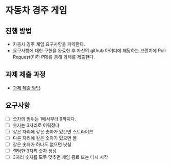 # 자동차 경주 게임
## 진행 방법
* 자동차 경주 게임 요구사항을 파악한다.
* 요구사항에 대한 구현을 완료한 후 자신의 github 아이디에 해당하는 브랜치에 Pull Request(이하 PR)를 통해 과제를 제출한다.

## 과제 제출 과정
* [과제 제출 방법](https://github.com/next-step/nextstep-docs/tree/master/precourse)



## 요구사항

- [ ] 숫자의 범위는 1에서부터 9까지다.
- [ ] 숫자는 3자리로 이뤄졌다.
- [ ] 같은 자리에 같은 숫자가 있으면 스트라이크
- [ ] 다른 자리에 같은 숫자가 있으면 볼
- [ ] 같은 숫자가 하나도 없으면 낫싱
- [ ] 랜덤한 3자리 숫자 생성
- [ ] 3자리 숫자를 모두 맞추면 게임 종료 또는 다시 시작
